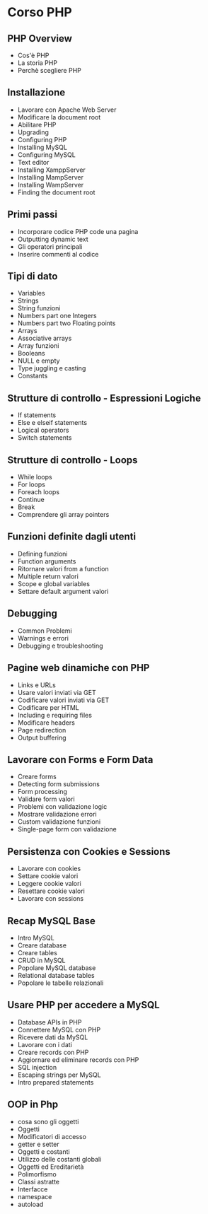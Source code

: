 # Corso PHP

## PHP Overview

* Cos'è PHP
* La storia PHP
* Perchè scegliere PHP

## Installazione

* Lavorare con Apache Web Server
* Modificare la document root
* Abilitare PHP
* Upgrading
* Configuring PHP
* Installing MySQL
* Configuring MySQL
* Text editor
* Installing XamppServer
* Installing MampServer
* Installing WampServer
* Finding the document root

## Primi passi

* Incorporare codice PHP code una pagina
* Outputting dynamic text
* Gli operatori principali
* Inserire commenti al codice

## Tipi di dato

* Variables
* Strings
* String funzioni
* Numbers part one Integers
* Numbers part two Floating points
* Arrays
* Associative arrays
* Array funzioni
* Booleans
* NULL e empty
* Type juggling e casting
* Constants

## Strutture di controllo - Espressioni Logiche

* If statements
* Else e elseif statements
* Logical operators
* Switch statements

## Strutture di controllo - Loops

* While loops
* For loops
* Foreach loops
* Continue
* Break
* Comprendere gli array pointers

## Funzioni definite dagli utenti

* Defining funzioni
* Function arguments
* Ritornare valori from a function
* Multiple return valori
* Scope e global variables
* Settare default argument valori

## Debugging

* Common Problemi
* Warnings e errori
* Debugging e troubleshooting

## Pagine web dinamiche con PHP

* Links e URLs
* Usare valori inviati via GET
* Codificare valori inviati via GET
* Codificare per HTML
* Including e requiring files
* Modificare headers
* Page redirection
* Output buffering

## Lavorare con Forms e Form Data

* Creare forms
* Detecting form submissions
* Form processing
* Validare form valori
* Problemi con validazione logic
* Mostrare validazione errori
* Custom validazione funzioni
* Single-page form con validazione

## Persistenza con Cookies e Sessions

* Lavorare con cookies
* Settare cookie valori
* Leggere cookie valori
* Resettare cookie valori
* Lavorare con sessions

## Recap MySQL Base

* Intro MySQL 
* Creare database
* Creare tables
* CRUD in MySQL
* Popolare MySQL database
* Relational database tables
* Popolare le tabelle relazionali

## Usare PHP per accedere a MySQL

* Database APIs in PHP
* Connettere MySQL con PHP
* Ricevere dati da MySQL
* Lavorare con i dati
* Creare records con PHP
* Aggiornare ed eliminare records con PHP
* SQL injection
* Escaping strings per MySQL
* Intro prepared statements

## OOP in Php

* cosa sono gli oggetti
* Oggetti
* Modificatori di accesso
* getter e setter
* Oggetti e costanti
* Utilizzo delle costanti globali
* Oggetti ed Ereditarietà
* Polimorfismo
* Classi astratte
* Interfacce
* namespace
* autoload
